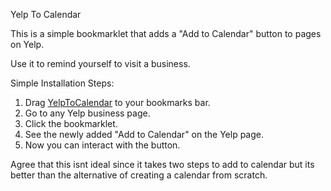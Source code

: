 Yelp To Calendar

This is a simple bookmarklet that adds a "Add to Calendar" button to pages on Yelp.

Use it to remind yourself to visit a business.

Simple Installation Steps:

1. Drag [YelpToCalendar](javascript:void($.getScript('https://raw.githubusercontent.com/radiofish/yelp_to_calendar/master/add_to_calendar.js'));) to your bookmarks bar.
2. Go to any Yelp business page.
3. Click the bookmarklet.
4. See the newly added "Add to Calendar" on the Yelp page.
5. Now you can interact with the button.


Agree that this isnt ideal since it takes two steps to add to calendar but its better than the alternative of creating a calendar from scratch.


